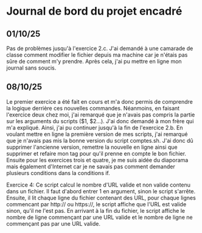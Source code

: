 # Journal de bord du projet encadré
## 01/10/25
Pas de problèmes jusqu'à l'exercice 2.c. J'ai demandé à une camarade de classe comment modifier le fichier depuis ma machine car je n'étais pas sûre de comment m'y prendre. Après cela, j'ai pu mettre en ligne mon journal sans soucis.

## 08/10/25
Le premier exercice a été fait en cours et m'a donc permis de comprendre la logique derrière ces nouvelles commandes. Néanmoins, en faisant l'exercice deux chez moi, j'ai remarqué que je n'avais pas compris la partie sur les arguments du scripts ($1, $2...). J'ai donc demandé à mon frère qui m'a expliqué. Ainsi, j'ai pu continuer jusqu'à la fin de l'exercice 2.b.
En voulant mettre en ligne la première version de mes scripts, j'ai remarqué que je n'avais pas mis la bonne version du script comptes.sh. J'ai donc dû supprimer l'ancienne version, remettre la nouvelle en ligne ainsi que supprimer et refaire mon tag pour qu'il prenne en compte le bon fichier.
Ensuite pour les exercices trois et quatre, je me suis aidée du diaporama mais également d'Internet car je ne savais pas comment demander plusieurs conditions dans la conditions if.

Exercice 4:
Ce script calcul le nombre d'URL valide et non valide contenu dans un fichier.
Il faut d'abord entrer 1 en argument, sinon le script s'arrête. Ensuite, il lit chaque ligne du fichier contenant des URL, pour chaque lignes commencant par http:// ou https://, le script affiche que l'URL est valide sinon, qu'il ne l'est pas. En arrivant à la fin du fichier, le script affiche le nombre de ligne commençant par une URL valide et le nombre de ligne ne commençant pas par une URL valide.
